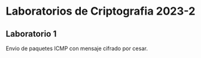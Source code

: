 # Laboratorios de Criptografia 2023-2

## Laboratorio 1

Envio de paquetes ICMP con mensaje cifrado por cesar.